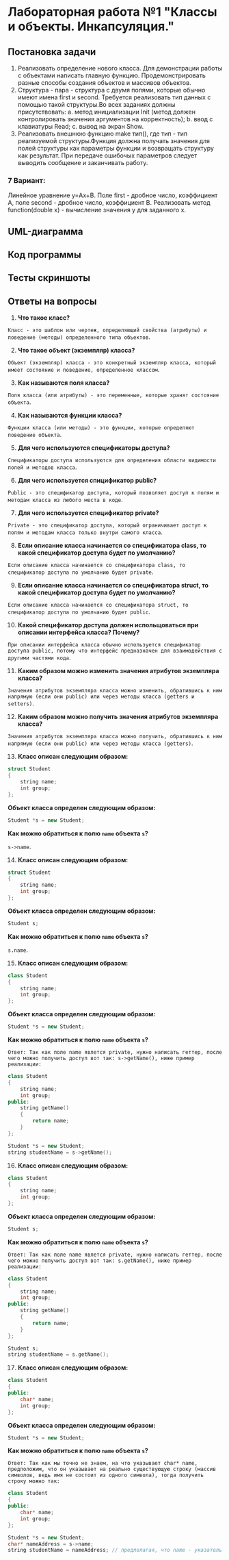 # Лабораторная работа №1 "Классы и объекты. Инкапсуляция."

## Постановка задачи

1. Реализовать определение нового класса. Для демонстрации работы с объектами написать главную функцию. Продемонстрировать разные способы создания объектов и массивов объектов.
2. Структура - пара - структура с двумя полями, которые обычно имеют имена first и second. Требуется реализовать тип данных с помощью такой структуры.Во всех заданиях должны присутствовать:
	a. метод инициализации Init (метод должен контролировать значения аргументов на корректность);
	b. ввод с клавиатуры Read;
	c. вывод на экран Show.
3. Реализовать внешнюю функцию make тип(), где тип - тип реализуемой структуры.Функция должна получать значения для полей структуры как параметры функции и возвращать структуру как результат. При передаче ошибочых параметров следует выводить сообщение и заканчивать работу.

### 7 Вариант:

Линейное уравнение у=Ax+В. Поле first - дробное число, коэффициент А, поле second - дробное число, коэффициент B. Реализовать метод function(double x) - вычисление значения у для заданного х.

## UML-диаграмма



## Код программы



## Тесты скриншоты



## Ответы на вопросы

1. **Что такое класс?**

`Класс - это шаблон или чертеж, определяющий свойства (атрибуты) и поведение (методы) определенного типа объектов`.

2. **Что такое объект (экземпляр) класса?**

`Объект (экземпляр) класса - это конкретный экземпляр класса, который имеет состояние и поведение, определенное классом`.

3. **Как называются поля класса?**

`Поля класса (или атрибуты) - это переменные, которые хранят состояние объекта`.

4. **Как называются функции класса?**

`Функции класса (или методы) - это функции, которые определяют поведение объекта`.

5. **Для чего используются спецификаторы доступа?**

`Спецификаторы доступа используются для определения области видимости полей и методов класса`.

6. **Для чего используется спицификатор public?**

`Public - это спецификатор доступа, который позволяет доступ к полям и методам класса из любого места в коде`.

7. **Для чего используется спецификатор private?**

`Private - это спецификатор доступа, который ограничивает доступ к полям и методам класса только внутри самого класса`.

8. **Если описание  класса начинается со спецификатора class, то какой спецификатор доступа будет по умолчанию?**

`Если описание класса начинается со спецификатора class, то спецификатор доступа по умолчанию будет private`.

9. **Если описание  класса начинается со спецификатора struct, то какой спецификатор доступа будет по умолчанию?**

`Если описание класса начинается со спецификатора struct, то спецификатор доступа по умолчанию будет public`.

10. **Какой спецификатор доступа должен испольщоваться при описании интерфейса класса? Почему?**

`При описании интерфейса класса обычно используется спецификатор доступа public, потому что интерфейс предназначен для взаимодействия с другими частями кода`.

11. **Каким образом можно изменить значения атрибутов экземпляра класса?**

`Значения атрибутов экземпляра класса можно изменить, обратившись к ним напрямую (если они public) или через методы класса (getters и setters)`.

12. **Каким образом можно получить значения атрибутов экземпляра класса?**

`Значения атрибутов экземпляра класса можно получить, обратившись к ним напрямую (если они public) или через методы класса (getters)`.

13. **Класс описан следующим образом:**
```cpp
struct Student
{
	string name;
	int group;
};
```
**Объект класса определен следующим образом:**
```cpp
Student *s = new Student;
```
**Как можно обратиться к полю `name` объекта `s`?**

`s->name`.

14. **Класс описан следующим образом:**
```cpp
struct Student
{
	string name;
	int group;
};
```
**Объект класса определен следующим образом:**
```cpp
Student s;
```
**Как можно обратиться к полю `name` объекта `s`?**

`s.name`.

15. **Класс описан следующим образом:**
```cpp
class Student
{
	string name;
	int group;
};
```
**Объект класса определен следующим образом:**
```cpp
Student *s = new Student;
```
**Как можно обратиться к полю `name` объекта `s`?**

`Ответ: Так как поле name явлется private, нужно написать геттер, после чего можно получить доступ вот так: s->getName(), ниже пример реализации:`
```cpp
class Student
{
    string name;
    int group;
public:
    string getName()
    {
        return name;
    }
};

Student *s = new Student;
string studentName = s->getName();
```

16. **Класс описан следующим образом:**
```cpp
class Student
{
	string name;
	int group;
};
```
**Объект класса определен следующим образом:**
```cpp
Student s;
```
**Как можно обратиться к полю `name` объекта `s`?**

`Ответ: Так как поле name явлется private, нужно написать геттер, после чего можно получить доступ вот так: s.getName(), ниже пример реализации:`
```cpp
class Student
{
    string name;
    int group;
public:
    string getName()
    {
        return name;
    }
};

Student s;
string studentName = s.getName();
```

17. **Класс описан следующим образом:**
```cpp
class Student
{
public:
	char* name;
	int group;
};
```
**Объект класса определен следующим образом:**
```cpp
Student *s = new Student;
```
**Как можно обратиться к полю `name` объекта `s`?**

`Ответ: Так как мы точно не знаем, на что указывает char* name, предположим, что он указывает на реально существующую строку (массив символов, ведь имя не состоит из одного символа), тогда получить строку можно так:`
```cpp
class Student
{
public:
	char* name;
    int group;
};

Student *s = new Student;
char* nameAddress = s->name;
string studentName = nameAddress; // предполагая, что name - указатель массива символов, поэтому данная операция просто присвоит строке массив символов (но желательно знать размер)
```
